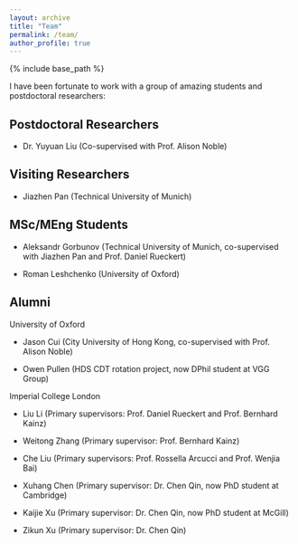 ```yaml
---
layout: archive
title: "Team"
permalink: /team/
author_profile: true
---
```


{% include base_path %}

I have been fortunate to work with a group of amazing students and postdoctoral researchers:

Postdoctoral Researchers
---

- Dr. Yuyuan Liu (Co-supervised with Prof. Alison Noble)

Visiting Researchers
---

- Jiazhen Pan (Technical University of Munich)

MSc/MEng Students
---

- Aleksandr Gorbunov (Technical University of Munich, co-supervised with Jiazhen Pan and Prof. Daniel Rueckert)

- Roman Leshchenko (University of Oxford)

Alumni
---

University of Oxford

- Jason Cui (City University of Hong Kong, co-supervised with Prof. Alison Noble)

- Owen Pullen (HDS CDT rotation project, now DPhil student at VGG Group) 

Imperial College London

- Liu Li (Primary supervisors: Prof. Daniel Rueckert and Prof. Bernhard Kainz)

- Weitong Zhang (Primary supervisor: Prof. Bernhard Kainz)

- Che Liu (Primary supervisors: Prof. Rossella Arcucci and Prof. Wenjia Bai)

- Xuhang Chen (Primary supervisor: Dr. Chen Qin, now PhD student at Cambridge)

- Kaijie Xu (Primary supervisor: Dr. Chen Qin, now PhD student at McGill)

- Zikun Xu (Primary supervisor: Dr. Chen Qin)




<br />
